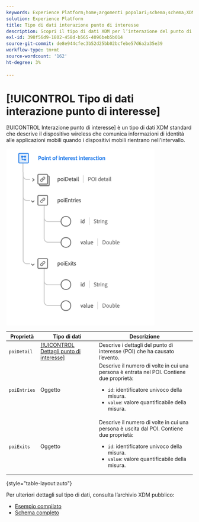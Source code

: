 ```yaml
---
keywords: Experience Platform;home;argomenti popolari;schema;schema;XDM;campi;schemi;schemi;poi;interazione;punto di interesse;punto di interesse;tipo di dati;tipo di dati;tipo di dati;
solution: Experience Platform
title: Tipo di dati interazione punto di interesse
description: Scopri il tipo di dati XDM per l’interazione del punto di interesse.
exl-id: 398f56d9-1802-458d-b565-4096beb5b014
source-git-commit: de8e944cfec3b52d25bb02bcfebe57d6a2a35e39
workflow-type: tm+mt
source-wordcount: '162'
ht-degree: 3%

---
```


# [!UICONTROL Tipo di dati interazione punto di interesse]

[!UICONTROL Interazione punto di interesse] è un tipo di dati XDM standard che descrive il dispositivo wireless che comunica informazioni di identità alle applicazioni mobili quando i dispositivi mobili rientrano nell&#39;intervallo.

<img src="../images/data-types/poi-interaction.png" width="400" /><br />

| Proprietà | Tipo di dati | Descrizione |
| --- | --- | --- |
| `poiDetail` | [[!UICONTROL Dettagli punto di interesse]](./poi-details.md) | Descrive i dettagli del punto di interesse (POI) che ha causato l’evento. |
| `poiEntries` | Oggetto | Descrive il numero di volte in cui una persona è entrata nel POI. Contiene due proprietà: <ul><li>`id`: identificatore univoco della misura.</li><li>`value`: valore quantificabile della misura.</li></ul> |
| `poiExits` | Oggetto | Descrive il numero di volte in cui una persona è uscita dal POI. Contiene due proprietà: <ul><li>`id`: identificatore univoco della misura.</li><li>`value`: valore quantificabile della misura.</li></ul> |

{style="table-layout:auto"}

Per ulteriori dettagli sul tipo di dati, consulta l’archivio XDM pubblico:

* [Esempio compilato](https://github.com/adobe/xdm/blob/master/components/datatypes/deprecated/poi-interaction.example.1.json)
* [Schema completo](https://github.com/adobe/xdm/blob/master/components/datatypes/deprecated/poi-interaction.schema.json)
